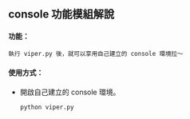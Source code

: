 ## console 功能模組解說

#### 功能：

```python
執行 viper.py 後，就可以享用自己建立的 console 環境拉～
```

#### 使用方式：

*   開啟自己建立的 console 環境。

    ```python
    python viper.py
    ```
